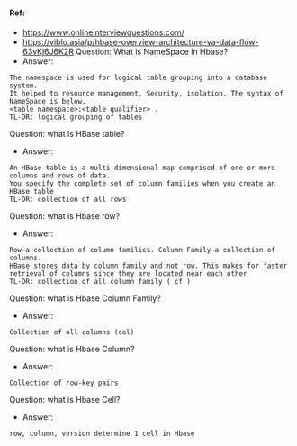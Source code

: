 #### Ref:
- https://www.onlineinterviewquestions.com/
- https://viblo.asia/p/hbase-overview-architecture-va-data-flow-63vKj6J6K2R
Question: What is NameSpace in Hbase?
- Answer: 
```
The namespace is used for logical table grouping into a database system.
It helped to resource management, Security, isolation. The syntax of NameSpace is below.
<table namespace>:<table qualifier> .
TL-DR: logical grouping of tables
```

Question: what is HBase table?
- Answer:
```
An HBase table is a multi-dimensional map comprised of one or more columns and rows of data. 
You specify the complete set of column families when you create an HBase table
TL-DR: collection of all rows
```

Question: what is Hbase row?
- Answer:
```
Row—a collection of column families. Column Family—a collection of columns. 
HBase stores data by column family and not row. This makes for faster retrieval of columns since they are located near each other
TL-DR: collection of all column family ( cf )
```

Question: what is Hbase Column Family?
- Answer:
```
Collection of all columns (col)
```

Question: what is Hbase Column?
- Answer:
```
Collection of row-key pairs
```

Question: what is Hbase Cell?
- Answer:
```
row, column, version determine 1 cell in Hbase
```
